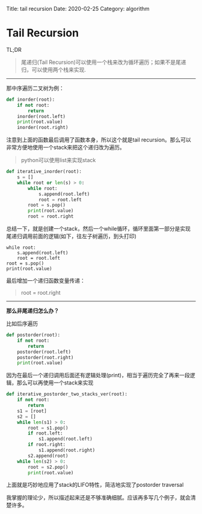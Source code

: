 Title: tail recursion
Date: 2020-02-25
Category: algorithm

Tail Recursion
===

TL;DR

> 尾递归(Tail Recursion)可以使用一个栈来改为循环遍历；如果不是尾递归，可以使用两个栈来实现.

----

那中序遍历二叉树为例：

```python
def inorder(root):
    if not root:
        return
    inorder(root.left)
    print(root.value)
    inorder(root.right)
```

注意到上面的函数最后调用了函数本身，所以这个就是tail recursion。那么可以非常方便地使用一个stack来把这个递归改为遍历。

> python可以使用list来实现stack

```python
def iterative_inorder(root):
    s = []
    while root or len(s) > 0:
        while root:
            s.append(root.left)
            root = root.left
        root = s.pop()
        print(root.value)
        root = root.right
```

总结一下，就是创建一个stack，然后一个while循环，循环里面第一部分是实现尾递归调用前面的逻辑(如下，往左子树遍历，到头打印)

```
while root:
    s.append(root.left)
    root = root.left
root = s.pop()
print(root.value)
```

最后增加一个递归函数变量传递：
> root = root.right

---

**那么非尾递归怎么办？**

比如后序遍历

```python
def postorder(root):
    if not root:
        return
    postorder(root.left)
    postorder(root.right)
    print(root.value)
```

因为在最后一个递归调用后面还有逻辑处理(print)，相当于遍历完全了再来一段逻辑，那么可以再使用一个stack来实现

```python
def iterative_postorder_two_stacks_ver(root):
    if not root:
        return
    s1 = [root]
    s2 = []
    while len(s1) > 0:
        root = s1.pop()
        if root.left:
            s1.append(root.left)
        if root.right:
            s1.append(root.right)
        s2.append(root)
    while len(s2) > 0:
        root = s2.pop()
        print(root.value)
```

上面就是巧妙地应用了stack的LIFO特性，简洁地实现了postorder traversal

我掌握的理论少，所以描述起来还是不够准确细腻。应该再多写几个例子，就会清楚许多。
